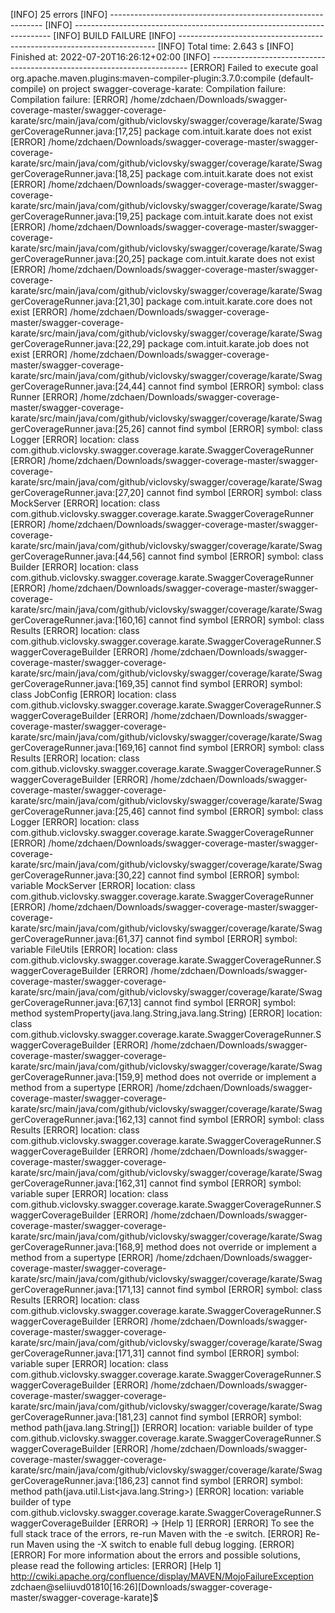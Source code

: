 

[INFO] 25 errors 
[INFO] -------------------------------------------------------------
[INFO] ------------------------------------------------------------------------
[INFO] BUILD FAILURE
[INFO] ------------------------------------------------------------------------
[INFO] Total time:  2.643 s
[INFO] Finished at: 2022-07-20T16:26:12+02:00
[INFO] ------------------------------------------------------------------------
[ERROR] Failed to execute goal org.apache.maven.plugins:maven-compiler-plugin:3.7.0:compile (default-compile) on project swagger-coverage-karate: Compilation failure: Compilation failure: 
[ERROR] /home/zdchaen/Downloads/swagger-coverage-master/swagger-coverage-karate/src/main/java/com/github/viclovsky/swagger/coverage/karate/SwaggerCoverageRunner.java:[17,25] package com.intuit.karate does not exist
[ERROR] /home/zdchaen/Downloads/swagger-coverage-master/swagger-coverage-karate/src/main/java/com/github/viclovsky/swagger/coverage/karate/SwaggerCoverageRunner.java:[18,25] package com.intuit.karate does not exist
[ERROR] /home/zdchaen/Downloads/swagger-coverage-master/swagger-coverage-karate/src/main/java/com/github/viclovsky/swagger/coverage/karate/SwaggerCoverageRunner.java:[19,25] package com.intuit.karate does not exist
[ERROR] /home/zdchaen/Downloads/swagger-coverage-master/swagger-coverage-karate/src/main/java/com/github/viclovsky/swagger/coverage/karate/SwaggerCoverageRunner.java:[20,25] package com.intuit.karate does not exist
[ERROR] /home/zdchaen/Downloads/swagger-coverage-master/swagger-coverage-karate/src/main/java/com/github/viclovsky/swagger/coverage/karate/SwaggerCoverageRunner.java:[21,30] package com.intuit.karate.core does not exist
[ERROR] /home/zdchaen/Downloads/swagger-coverage-master/swagger-coverage-karate/src/main/java/com/github/viclovsky/swagger/coverage/karate/SwaggerCoverageRunner.java:[22,29] package com.intuit.karate.job does not exist
[ERROR] /home/zdchaen/Downloads/swagger-coverage-master/swagger-coverage-karate/src/main/java/com/github/viclovsky/swagger/coverage/karate/SwaggerCoverageRunner.java:[24,44] cannot find symbol
[ERROR]   symbol: class Runner
[ERROR] /home/zdchaen/Downloads/swagger-coverage-master/swagger-coverage-karate/src/main/java/com/github/viclovsky/swagger/coverage/karate/SwaggerCoverageRunner.java:[25,26] cannot find symbol
[ERROR]   symbol:   class Logger
[ERROR]   location: class com.github.viclovsky.swagger.coverage.karate.SwaggerCoverageRunner
[ERROR] /home/zdchaen/Downloads/swagger-coverage-master/swagger-coverage-karate/src/main/java/com/github/viclovsky/swagger/coverage/karate/SwaggerCoverageRunner.java:[27,20] cannot find symbol
[ERROR]   symbol:   class MockServer
[ERROR]   location: class com.github.viclovsky.swagger.coverage.karate.SwaggerCoverageRunner
[ERROR] /home/zdchaen/Downloads/swagger-coverage-master/swagger-coverage-karate/src/main/java/com/github/viclovsky/swagger/coverage/karate/SwaggerCoverageRunner.java:[44,56] cannot find symbol
[ERROR]   symbol:   class Builder
[ERROR]   location: class com.github.viclovsky.swagger.coverage.karate.SwaggerCoverageRunner
[ERROR] /home/zdchaen/Downloads/swagger-coverage-master/swagger-coverage-karate/src/main/java/com/github/viclovsky/swagger/coverage/karate/SwaggerCoverageRunner.java:[160,16] cannot find symbol
[ERROR]   symbol:   class Results
[ERROR]   location: class com.github.viclovsky.swagger.coverage.karate.SwaggerCoverageRunner.SwaggerCoverageBuilder
[ERROR] /home/zdchaen/Downloads/swagger-coverage-master/swagger-coverage-karate/src/main/java/com/github/viclovsky/swagger/coverage/karate/SwaggerCoverageRunner.java:[169,35] cannot find symbol
[ERROR]   symbol:   class JobConfig
[ERROR]   location: class com.github.viclovsky.swagger.coverage.karate.SwaggerCoverageRunner.SwaggerCoverageBuilder
[ERROR] /home/zdchaen/Downloads/swagger-coverage-master/swagger-coverage-karate/src/main/java/com/github/viclovsky/swagger/coverage/karate/SwaggerCoverageRunner.java:[169,16] cannot find symbol
[ERROR]   symbol:   class Results
[ERROR]   location: class com.github.viclovsky.swagger.coverage.karate.SwaggerCoverageRunner.SwaggerCoverageBuilder
[ERROR] /home/zdchaen/Downloads/swagger-coverage-master/swagger-coverage-karate/src/main/java/com/github/viclovsky/swagger/coverage/karate/SwaggerCoverageRunner.java:[25,46] cannot find symbol
[ERROR]   symbol:   class Logger
[ERROR]   location: class com.github.viclovsky.swagger.coverage.karate.SwaggerCoverageRunner
[ERROR] /home/zdchaen/Downloads/swagger-coverage-master/swagger-coverage-karate/src/main/java/com/github/viclovsky/swagger/coverage/karate/SwaggerCoverageRunner.java:[30,22] cannot find symbol
[ERROR]   symbol:   variable MockServer
[ERROR]   location: class com.github.viclovsky.swagger.coverage.karate.SwaggerCoverageRunner
[ERROR] /home/zdchaen/Downloads/swagger-coverage-master/swagger-coverage-karate/src/main/java/com/github/viclovsky/swagger/coverage/karate/SwaggerCoverageRunner.java:[61,37] cannot find symbol
[ERROR]   symbol:   variable FileUtils
[ERROR]   location: class com.github.viclovsky.swagger.coverage.karate.SwaggerCoverageRunner.SwaggerCoverageBuilder
[ERROR] /home/zdchaen/Downloads/swagger-coverage-master/swagger-coverage-karate/src/main/java/com/github/viclovsky/swagger/coverage/karate/SwaggerCoverageRunner.java:[67,13] cannot find symbol
[ERROR]   symbol:   method systemProperty(java.lang.String,java.lang.String)
[ERROR]   location: class com.github.viclovsky.swagger.coverage.karate.SwaggerCoverageRunner.SwaggerCoverageBuilder
[ERROR] /home/zdchaen/Downloads/swagger-coverage-master/swagger-coverage-karate/src/main/java/com/github/viclovsky/swagger/coverage/karate/SwaggerCoverageRunner.java:[159,9] method does not override or implement a method from a supertype
[ERROR] /home/zdchaen/Downloads/swagger-coverage-master/swagger-coverage-karate/src/main/java/com/github/viclovsky/swagger/coverage/karate/SwaggerCoverageRunner.java:[162,13] cannot find symbol
[ERROR]   symbol:   class Results
[ERROR]   location: class com.github.viclovsky.swagger.coverage.karate.SwaggerCoverageRunner.SwaggerCoverageBuilder
[ERROR] /home/zdchaen/Downloads/swagger-coverage-master/swagger-coverage-karate/src/main/java/com/github/viclovsky/swagger/coverage/karate/SwaggerCoverageRunner.java:[162,31] cannot find symbol
[ERROR]   symbol:   variable super
[ERROR]   location: class com.github.viclovsky.swagger.coverage.karate.SwaggerCoverageRunner.SwaggerCoverageBuilder
[ERROR] /home/zdchaen/Downloads/swagger-coverage-master/swagger-coverage-karate/src/main/java/com/github/viclovsky/swagger/coverage/karate/SwaggerCoverageRunner.java:[168,9] method does not override or implement a method from a supertype
[ERROR] /home/zdchaen/Downloads/swagger-coverage-master/swagger-coverage-karate/src/main/java/com/github/viclovsky/swagger/coverage/karate/SwaggerCoverageRunner.java:[171,13] cannot find symbol
[ERROR]   symbol:   class Results
[ERROR]   location: class com.github.viclovsky.swagger.coverage.karate.SwaggerCoverageRunner.SwaggerCoverageBuilder
[ERROR] /home/zdchaen/Downloads/swagger-coverage-master/swagger-coverage-karate/src/main/java/com/github/viclovsky/swagger/coverage/karate/SwaggerCoverageRunner.java:[171,31] cannot find symbol
[ERROR]   symbol:   variable super
[ERROR]   location: class com.github.viclovsky.swagger.coverage.karate.SwaggerCoverageRunner.SwaggerCoverageBuilder
[ERROR] /home/zdchaen/Downloads/swagger-coverage-master/swagger-coverage-karate/src/main/java/com/github/viclovsky/swagger/coverage/karate/SwaggerCoverageRunner.java:[181,23] cannot find symbol
[ERROR]   symbol:   method path(java.lang.String[])
[ERROR]   location: variable builder of type com.github.viclovsky.swagger.coverage.karate.SwaggerCoverageRunner.SwaggerCoverageBuilder
[ERROR] /home/zdchaen/Downloads/swagger-coverage-master/swagger-coverage-karate/src/main/java/com/github/viclovsky/swagger/coverage/karate/SwaggerCoverageRunner.java:[186,23] cannot find symbol
[ERROR]   symbol:   method path(java.util.List<java.lang.String>)
[ERROR]   location: variable builder of type com.github.viclovsky.swagger.coverage.karate.SwaggerCoverageRunner.SwaggerCoverageBuilder
[ERROR] -> [Help 1]
[ERROR] 
[ERROR] To see the full stack trace of the errors, re-run Maven with the -e switch.
[ERROR] Re-run Maven using the -X switch to enable full debug logging.
[ERROR] 
[ERROR] For more information about the errors and possible solutions, please read the following articles:
[ERROR] [Help 1] http://cwiki.apache.org/confluence/display/MAVEN/MojoFailureException
zdchaen@seliiuvd01810[16:26][Downloads/swagger-coverage-master/swagger-coverage-karate]$ 

